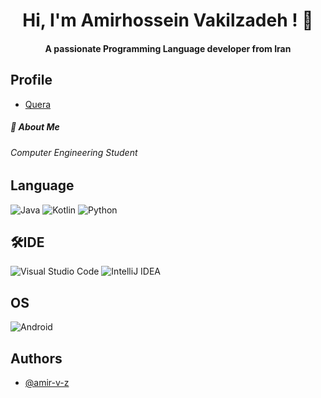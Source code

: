 <h1 align="center">Hi, I'm Amirhossein Vakilzadeh ! 👋</h1>

<h4 align="center">A passionate Programming Language developer from Iran</h4>

## Profile
- <a href="https://quera.org/profile/amir_v_z">Quera</a>

##### 🚀 About Me
<h6 align="left">Computer Engineering Student</h6>

## Language

<div float="right">
  <img alt="Java" src="https://img.shields.io/badge/Java-f39c12.svg?style=for-the-badge&logo=java&logoColor=white"/>
  <img alt="Kotlin" src="https://img.shields.io/badge/Kotlin-6c5ce7.svg?style=for-the-badge&logo=kotlin&logoColor=white"/>
  <img alt="Python" src="https://img.shields.io/badge/Python-3776AB.svg?style=for-the-badge&logo=python&logoColor=white"/>
</div>

## 🛠IDE

<div float="right">
  <img alt="Visual Studio Code" src="https://img.shields.io/badge/VisualStudioCode-0078d7.svg?style=for-the-badge&logo=visual-studio-code&logoColor=white"/>
  <img alt="IntelliJ IDEA" src="https://img.shields.io/badge/IntelliJIDEA-000000.svg?style=for-the-badge&logo=intellij-idea&logoColor=white"/>
</div>

## OS

<div float="right">
  <img alt="Android" src="https://img.shields.io/badge/Android-3DDC84?style=for-the-badge&logo=android&logoColor=white"/>
</div>

  ## Authors
- [@amir-v-z](https://www.github.com/amir-v-z)
